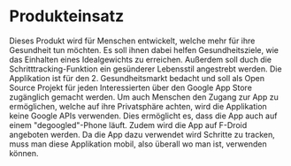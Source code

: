 # Produkteinsatz
Dieses Produkt wird für Menschen entwickelt, welche mehr für ihre Gesundheit tun möchten. Es soll ihnen dabei helfen Gesundheitsziele, 
wie das Einhalten eines Idealgewichts zu erreichen. Außerdem soll duch die Schritttracking-Funktion ein gesünderer Lebensstil angestrebt werden.
Die Applikation ist für den 2. Gesundheitsmarkt bedacht und soll als Open Source Projekt für jeden Interessierten über den Google App Store
zugänglich gemacht werden. Um auch Menschen den Zugang zur App zu ermöglichen, welche auf ihre Privatsphäre achten, wird die Applikation keine 
Google APIs verwenden. Dies ermöglicht es, dass die App auch auf einem "degoogled"-Phone läuft. Zudem wird die App auf F-Droid angeboten werden.
Da die App dazu verwendet wird Schritte zu tracken, muss man diese Applikation mobil, also überall wo man ist, verwenden können. 